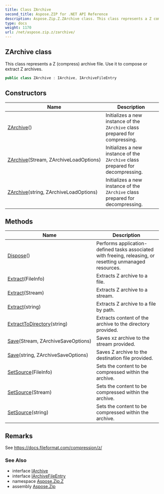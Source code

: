 ```yaml
---
title: Class ZArchive
second_title: Aspose.ZIP for .NET API Reference
description: Aspose.Zip.Z.ZArchive class. This class represents a Z compress archive file. Use it to compose or extract Z archives
type: docs
weight: 1170
url: /net/aspose.zip.z/zarchive/
---
```

## ZArchive class

This class represents a Z (compress) archive file. Use it to compose or extract Z archives.

```csharp
public class ZArchive : IArchive, IArchiveFileEntry
```

## Constructors

| Name | Description |
| --- | --- |
| [ZArchive](zarchive/#constructor)() | Initializes a new instance of the `ZArchive` class prepared for compressing. |
| [ZArchive](zarchive/#constructor_1)(Stream, ZArchiveLoadOptions) | Initializes a new instance of the `ZArchive` class prepared for decompressing. |
| [ZArchive](zarchive/#constructor_2)(string, ZArchiveLoadOptions) | Initializes a new instance of the `ZArchive` class prepared for decompressing. |

## Methods

| Name | Description |
| --- | --- |
| [Dispose](../../aspose.zip.z/zarchive/dispose/)() | Performs application-defined tasks associated with freeing, releasing, or resetting unmanaged resources. |
| [Extract](../../aspose.zip.z/zarchive/extract/#extract_1)(FileInfo) | Extracts Z archive to a file. |
| [Extract](../../aspose.zip.z/zarchive/extract/#extract_2)(Stream) | Extracts Z archive to a stream. |
| [Extract](../../aspose.zip.z/zarchive/extract/#extract)(string) | Extracts Z archive to a file by path. |
| [ExtractToDirectory](../../aspose.zip.z/zarchive/extracttodirectory/)(string) | Extracts content of the archive to the directory provided. |
| [Save](../../aspose.zip.z/zarchive/save/#save)(Stream, ZArchiveSaveOptions) | Saves xz archive to the stream provided. |
| [Save](../../aspose.zip.z/zarchive/save/#save_1)(string, ZArchiveSaveOptions) | Saves Z archive to the destination file provided. |
| [SetSource](../../aspose.zip.z/zarchive/setsource/#setsource)(FileInfo) | Sets the content to be compressed within the archive. |
| [SetSource](../../aspose.zip.z/zarchive/setsource/#setsource_1)(Stream) | Sets the content to be compressed within the archive. |
| [SetSource](../../aspose.zip.z/zarchive/setsource/#setsource_2)(string) | Sets the content to be compressed within the archive. |

## Remarks

See https://docs.fileformat.com/compression/z/

### See Also

* interface [IArchive](../../aspose.zip/iarchive/)
* interface [IArchiveFileEntry](../../aspose.zip/iarchivefileentry/)
* namespace [Aspose.Zip.Z](../../aspose.zip.z/)
* assembly [Aspose.Zip](../../)


